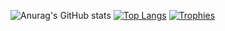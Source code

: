 ![Anurag's GitHub stats](https://github-readme-stats.vercel.app/api?username=Maikeruwu&show_icons=true&theme=vue)
[![Top Langs](https://github-readme-stats.vercel.app/api/top-langs/?username=Maikeruwu&layout=compact&theme=vue)](https://github.com/anuraghazra/github-readme-stats)
[![Trophies](https://github-profile-trophy.vercel.app/?username=Maikeruwu&theme=vue)](https://github.com/retributions-ma/github-profile-trophy)
